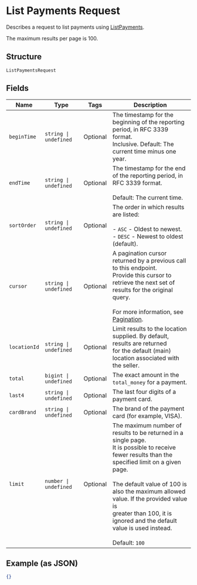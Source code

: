 
# List Payments Request

Describes a request to list payments using
[ListPayments](/doc/api/payments.md#list-payments).

The maximum results per page is 100.

## Structure

`ListPaymentsRequest`

## Fields

| Name | Type | Tags | Description |
|  --- | --- | --- | --- |
| `beginTime` | `string \| undefined` | Optional | The timestamp for the beginning of the reporting period, in RFC 3339 format.<br>Inclusive. Default: The current time minus one year. |
| `endTime` | `string \| undefined` | Optional | The timestamp for the end of the reporting period, in RFC 3339 format.<br><br>Default: The current time. |
| `sortOrder` | `string \| undefined` | Optional | The order in which results are listed:<br><br>- `ASC` - Oldest to newest.<br>- `DESC` - Newest to oldest (default). |
| `cursor` | `string \| undefined` | Optional | A pagination cursor returned by a previous call to this endpoint.<br>Provide this cursor to retrieve the next set of results for the original query.<br><br>For more information, see [Pagination](https://developer.squareup.com/docs/basics/api101/pagination). |
| `locationId` | `string \| undefined` | Optional | Limit results to the location supplied. By default, results are returned<br>for the default (main) location associated with the seller. |
| `total` | `bigint \| undefined` | Optional | The exact amount in the `total_money` for a payment. |
| `last4` | `string \| undefined` | Optional | The last four digits of a payment card. |
| `cardBrand` | `string \| undefined` | Optional | The brand of the payment card (for example, VISA). |
| `limit` | `number \| undefined` | Optional | The maximum number of results to be returned in a single page.<br>It is possible to receive fewer results than the specified limit on a given page.<br><br>The default value of 100 is also the maximum allowed value. If the provided value is<br>greater than 100, it is ignored and the default value is used instead.<br><br>Default: `100` |

## Example (as JSON)

```json
{}
```

